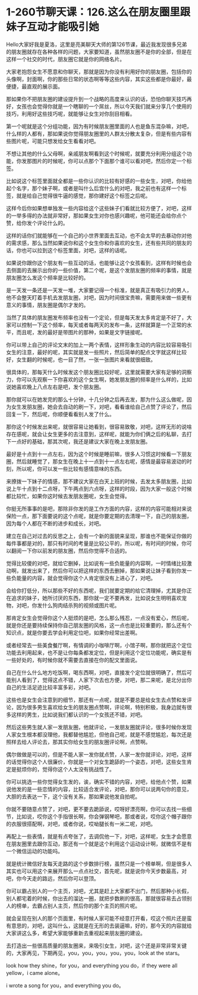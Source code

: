 # 1-260节聊天课：126.这么在朋友圈里跟妹子互动才能吸引她

Hello大家好我是夏洛，这里是亮美聊天大师的第126节课，最近我发现很多兄弟的朋友圈就存在各种各样的问题，大家要知道，虽然朋友圈不是你的全部，但是在这样一个社交的时代，朋友圈它就是你的网络名片。

大家老抱怨女生不愿意和你聊天，那就是因为你没有利用好你的朋友圈，包括你的头像啊，封面啊，你的那些日常的状态啊等等这些内容，其实这些都是你最好，最便捷，最直观的展示面。

那如果你不把朋友圈的建设提升到一个战略的高度来认识的话，恐怕你聊天技巧再好，女孩也会觉得你就是一个瞎聊的一个屌丝，所以今天我们就来分享几个使用的技巧，利用好这些技巧呢，就能够让女生对你刮目相看。

第一个呢就是这个分组功能，因为有时候朋友圈里面的人也是鱼东混杂嘛，对吧，什么样的人都有，那如果说你觉得朋友圈里的人群太分散太复杂，但是有些内容有些图片呢，可能只想发给女生看看对吧。

不想让其他的什么父母啊，亲戚朋友啊看到这个时候呢，就要充分利用分组这个功能，你发那图片的时候呢，你可以点那个下面那个谁可以看对吧，然后你定一个标签。

比如说这个标签里面就全都是一些你认识的比较有好感的一些女生，对吧，你给他起个名字，那个妹子啊，或者是叫什么后宫什么的对吧，我之前也有这样一个标签，就是给自己觉得很牛逼的感觉，那你建好这个标签之后呢。

这样今后你如果想单独发一些内容给这个这些妹子们看就比较方便了，对吧，这样的一举多得的办法就非常好，那如果女生对你也感兴趣呢，他可能还会给你点个赞，给你发个评论什么的。

这样的话你们就能够在一个自己的小世界里面去互动，也不会太早的去暴动你对他的需求感，那么当然如果说你和这个女生你和你喜欢的女生，还有些共同的朋友的话，你也可以拉到这个标签里面，对吧，这样的话呢。

如果说你跟你这个朋友有一些互动的话，也能够让这个女孩看到，这样有时候也会去侧面的去展示出你的一些价值，第二个呢，是这个发朋友圈的频率的事情，就是朋友圈怎么发这个频率是比较好的。

是一天发一条还是一天发一堆，大家要记得一个标准，就是真正有吸引力的男人，他不会整天盯着手机去发朋友圈，对吧，因为时间很宝贵嘛，需要用来做一些更有意义的事情，朋友圈是偶尔才发的。

当然了具体的朋友圈发布频率也没有一个定论，但是每天发太多肯定是不好了，大家可以控制一下这个频率，每天或者每两天的发布一条，这样就算是一个正常的水平，而且呢，发的最好是带图片的那种，如果是文字链接呢。

你可以带上自己的评论文末的加上一两个表情，这样形象生动的内容比较容易吸引女生的注意，最好的呢，其实就是发一些照片，然后简单的配点文字就这样比较好，女生翻的时候呢，也一目了然，一张一张图片来看就很细致。

很具体的，那每天什么时候发这个朋友圈比较好呢，这里就需要大家有足够的洞察力，你可以先观察一下你喜欢的这个女生啊，她发朋友圈的频率是什么样的，比如说她喜欢晚上八点左右是吧，发个朋友圈。

那你就可以在她发完的那么十分钟，十几分钟之后再去发，那为什么这么做呢，因为女生发朋友圈，她会去自动的刷一下，对吧，看看谁给自己点赞了评论了，然后回复一下，然后呢，你顺便看看别人发了什么。

那你这个时候发出来呢，就很容易让她看到，很容易致敬，对吧，这样无形的说啥存在感呢，就会让女生更多的去注意到，这样呢，就能为你们俩之后的私聊，去打下一点好的基础，那其次呢，我还是建议大家在晚上发朋友圈。

最好是十点到十一点左右，因为这个时候是睡前嘛，很多人习惯这时候看一下朋友圈，然后就睡觉了，那女生在晚上十一点到十一点左右呢，感情是最容易波动的时刻，所以呢，你可以发一些比较有感情意味的东西。

来撩拨一下妹子的情感，那不建议大家在白天上班的时候，去发太多朋友圈，比如说上午十点到十二点呀，下午两点到六点呀，这样的时段，因为大家一般这个时候都比较忙，如果你这时候去发朋友圈呢，女生会觉得。

你挺无所事事的是吧，那除非你发的是工作方面的内容，这样的内容可能相对来说保险一点，那下面要说的这个点呢，就是你要定期的去清理一下，自己的朋友圈，因为每个人都在不断的进步和成长，对吧。

建立在自己对过去的反思之上，会有一个新的面貌来呈现，那谁也不能保证你做的每件事都是对的，那只有时间的考量是比较公平的，所以呢，有时间的时候，你可以翻阅一下你以前发的朋友圈，然后你觉得不合适的。

觉得比较傻的对吧，就给它删掉，比如说有一些负能量的内容啊，一时情绪比较激动啊，就发出来了，然后你可以把这样的东西去删掉，那如果说让妹子看到你发一些负能量的内容，就会觉得你这个人肯定很没有上进心了，对吧。

会给你打低分，所以那些不好的东西呢，我们就要定期的给它清理掉，尤其是你正在追求的妹子，她所讨厌的东西，那你就一定不要再发，比如说女生明明喜欢宠物，对吧，你发什么狗肉结杀狗的视频或图片呢。

那肯定女生会觉得你这个人挺烦的是吧，怎么那么残忍，一点没有爱心，然后呢，就是你还是要持续保持你自己朋友圈的风格，这一点也是比较重要的，那么还有个知识点，就是你要去学会利用定位吧，如果你经常出差啊。

或者经常去一些美食餐厅啊，有情调的小咖啡厅啊，小馆子啊，那你就把这个定位功能去利用起来，也不是让你每条都发定位，但是利用这个定位功能呢，确实是有一些好处的，有时候你就不需要去直接在你的配文里面说。

自己在什么什么地方吃饭啊，喝东西啊，对吧，直接发个定位就很明确了，然后可能别人看到了，觉得这点不错，人家下次去也方便，对吧，那二来呢，是北分出你自己的生活足迹比较丰富多彩，对吧。

这些也是女生会注意到的细节，那还有一点呢，就是不要总是给女生去点赞和发评论，因为很多男生喜欢给女生的朋友圈点赞啊，评论啊，特别积极，我身边就有很多这样的男生，比如说我们都认识的一个女孩还不错，对吧。

然后这些男生就人家一发朋友圈，他就评论，一发朋友圈就评论，很多时候你发现人家女生根本都没理他，我都替他尴尬，但他自己呢，就是不感觉尴尬，每次还是照样去给人评论去，那其实你给女生的朋友圈评论啊，点赞啊。

偶尔做做是可以的，但是不能人家一发你就点赞，人家一发你就评论，对吧，这样的话觉得你这个人很廉价，你就是一个对女生跪舔的一个姿态，对吧，这些女生肯定是挺烦你的，觉得你这个人太没有挑战性了。

你可以挑选一些你觉得女生发的，诶，确实不错的内容，对吧，给他点个赞，如果说他发的是一些恋情的内容，比较适合发评论，对吧，那你可以说两句你的意见，大胆的去表达一下，这个没有关系，那如果说他发自拍呢。

你就不要随意点赞了，对吧，更不要去跪舔说，哎呀好漂亮啊，你可以去找一些细节，比如说，哎你这个手指很长啊，你会弹钢琴吧，那或者说，哎你这个帽子跟你的衣服很搭配啊，对吧，或者你说，哎呦腿长有一米二呢，对吧。

再配上一些表情，就是有点夸张了，去调侃他一下，对吧，这样呢，女生才会愿意在朋友圈里去跟你互动，那还有一个就是这个利用这个运动设计啊，就微信不是有一个微信运动的功能吗。

就是统计微信好友每天走路的这个步数排行榜，虽然只是一个榜单啊，但是很多人其实也可以用这个来展开那么一点点社交，首先呢，就是说你今天步数最高，对吧，你今天走的路远，然后你可以登顶。

你可以霸占别人的一个主页，对吧，尤其是赶上大家都不出门，然后那种小长假，别人都宅着的时候，你出去的溜达一圈，就把步数刷的很高，那就很容易去占领别人的榜单，去霸占别人主页，然后你的那个主页的照片呢。

就会呈现在别人的那个页面里，有时候人家可能不经意打开看，哎这个照片还是蛮有意思的，对吧，这叫什么，这就是在无形的去装逼嘛，好的，那今天的内容就给大家讲这么多，希望大家能够重新去重视起来朋友圈的建设。

去打造出一些很高质量的朋友圈来，来吸引女生，对吧，这个还是非常非常关键的，大家再见，下期再见，you，you，you，you，you，look at the stars。

look how they shine，for you，and everything you do，if they were all yellow，i came alone。

i wrote a song for you，and everything you do。